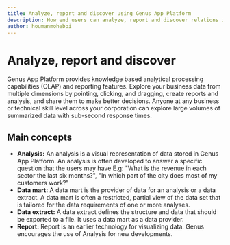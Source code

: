 ```yaml
---
title: Analyze, report and discover using Genus App Platform
description: How end users can analyze, report and discover relations in their business data using Genus App Platform
author: houmanmohebbi
---
```

# Analyze, report and discover

Genus App Platform provides knowledge based analytical processing capabilities (OLAP) and reporting features. Explore your business data from multiple dimensions by pointing, clicking, and dragging, create reports and analysis, and share them to make better decisions. Anyone at any business or technical skill level across your corporation can explore large volumes of summarized data with sub-second response times.

## Main concepts

* **Analysis:** An analysis is a visual representation of data stored in Genus App Platform. An analysis is often developed to answer a specific question that the users may have E.g: "What is the revenue in each sector the last six months?", "In which part of the city does most of my customers work?"
* **Data mart:** A data mart is the provider of data for an analysis or a data extract. A data mart is often a restricted, partial view of the data set that is tailored for the data requirements of one or more analyses.
* **Data extract:** A data extract defines the structure and data that should be exported to a file. It uses a data mart as a data provider.
* **Report:** Report is an earlier technology for visualizing data. Genus encourages the use of Analysis for new developments.